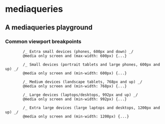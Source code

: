 # mediaqueries



## A mediaqueries playground
### Common viewport breakpoints

            /_ Extra small devices (phones, 600px and down) _/
            @media only screen and (max-width: 600px) {...}

            /_ Small devices (portrait tablets and large phones, 600px and up) _/
            @media only screen and (min-width: 600px) {...}

            /_ Medium devices (landscape tablets, 768px and up) _/
            @media only screen and (min-width: 768px) {...}

            /_ Large devices (laptops/desktops, 992px and up) _/
            @media only screen and (min-width: 992px) {...}

            /_ Extra large devices (large laptops and desktops, 1200px and up) _/
            @media only screen and (min-width: 1200px) {...}

